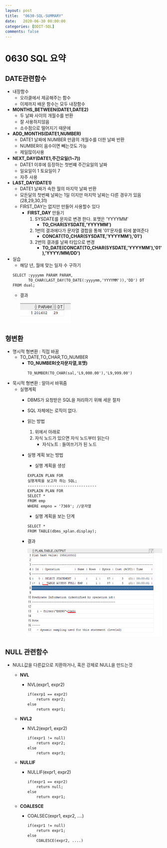 ```yaml
---
layout: post
title:  "0630-SQL-SUMMARY"
date:   2020-06-30 00:00:00
categories: [DDIT-SQL]
comments: false
---
```

# 0630 SQL 요약

## DATE관련함수
- 내장함수
    - 오라클에서 제공해주는 함수
    - 이제까지 배운 함수는 모두 내장함수
- __MONTHS_BETWEEN(DATE1,DATE2)__
    - 두 날짜 사이의 개월수를 반환
    - 잘 사용하지않음
    - 소수점으로 떨어지기 때문에
- __ADD_MONTHS(DATE1,NUMBER)__
    - DATE1 날짜에 NUMBER 만큼의 개월수를 더한 날짜 반환
    - NUMBER이 음수이면 빼는것도 가능
    - 제일많이사용
- __NEXT_DAY(DATE1,주간요일(1~7))__
    - DATE1 이후에 등장하는 첫번쨰 주간요일의 날짜
    - 일요일이 1 토요일이 7
    - 자주 사용
- __LAST_DAY(DATE1)__
    - DATE1 날짜가 속한 월의 마지막 날짜 반환
    - 모든달의 첫번째 날짜는 1일 이지만 마지막 날짜는 다른 경우가 있음(28,29,30,31)
    - FIRST_DAY는 없지만 만들어 사용할수 있다
        - __FIRST_DAY__ 만들기
            1. SYSDATE를 문자로 변경 한다. 포맷은 'YYYYMM'
                - __TO_CHAR(SYSDATE,'YYYYMM')__ 
            2. 1번의 결과에다가 문자열 결합을 통해 '01'문자를 뒤에 붙여준다 
                - __CONCAT(TO_CHAR(SYSDATE,'YYYYMM'),'01')__ 
            3. 2번의 결과를 날짜 타입으로 변경
                - __TO_DATE(CONCAT(TO_CHAR(SYSDATE,'YYYYMM'),'01'),'YYYY/MM/DD')__ 
- 실습
    - 해당 년, 월에 맞는 일자 수 구하기
    ```
    SELECT :yyyymm PARAM PARAM, 
           TO_CHAR(LAST_DAY(TO_DATE(:yyyymm,'YYYYMM')),'DD') DT
    FROM dual;
    ```           
    - 결과
    
        ![결과](/img/0630-1.PNG)   

## 형변환
- 명시적 형변환 : 직접 바꿈
    - TO_DATE,TO_CHAR,TO_NUMBER
        - __TO_NUMBER(숫자문자열,포맷)__ 
            ```
            TO_NUMBER(TO_CHAR(sal,'L9,000.00'),'L9,999.00')
            ```
- 묵시적 형변환 : 알아서 바꿔줌
    - 실행계획
        - DBMS가 요청받은 SQL을 처리하기 위해 세운 절차
        - SQL 자체에는 로직이 없다.
        - 읽는 방법
            1. 위에서 아래로
            2. 자식 노드가 있으면 자식 노드부터 읽는다
                - 자식노트 : 들여쓰기가 된 노드
        - 실행 계획 보는 방법
            - 실행 계획을 생성
            ```
            EXPLAIN PLAN FOR
            실행계획을 보고자 하는 SQL;
            -------------------------------
            EXPLAIN PLAN FOR
            SELECT *
            FROM emp
            WHERE empno = '7369'; //문자열
            ```
            - 실행 계획을 보는 단계
            ```
            SELECT *
            FROM TABLE(dbms_xplan.display);
            ``` 
        - 결과
        
            ![결과](/img/0630-2.PNG)
        

## NULL 관련함수
- NULL값을 다른값으로 치환하거나, 혹은 강제로 NULL을 만드는것
    - __NVL__
        - NVL(expr1, expr2)
            ```
            if(exrp1 == expr2)
                return expr2;
            else
                return expr1;
            ```

    - __NVL2__
        - NVL2(expr1, expr2)
            ```
            if(expr1 != null)
                return expr2;
            else
                return expr3;
            ```

    - __NULLIF__
        - NULLIF(expr1, expr2)
            ```
            if(expr1 == expr2)
                return null;
            else
                return expr1;
            ```

    - __COALESCE__
        - COALSEC(expr1, expr2, ....)
            ```
            if(expr1 != null)
                return expr1;
            else   
                COALESCE(expr2, ....)      
            ```

